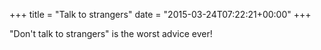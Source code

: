 +++
title = "Talk to strangers"
date = "2015-03-24T07:22:21+00:00"
+++

"Don't talk to strangers" is the worst advice ever!
			